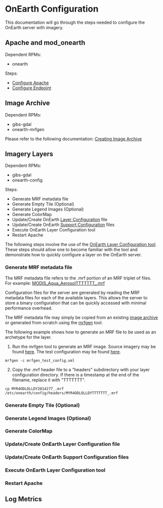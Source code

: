# OnEarth Configuration

This documentation will go through the steps needed to configure the OnEarth server with imagery.

## Apache and mod_onearth

Dependent RPMs: 
* onearth

Steps:
* [Configure Apache](config_apache.md)
* [Configure Endpoint](config_endpoint.md)

## Image Archive

Dependent RPMs: 
* gibs-gdal
* onearth-mrfgen

Please refer to the following documentation:
[Creating Image Archive](archive.md)


## Imagery Layers

Dependent RPMs: 
* gibs-gdal
* onearth-config

Steps:
* Generate MRF metadata file
* Generate Empty Tile (Optional) 
* Generate Legend Images (Optional) 
* Generate ColorMap 
* Update/Create OnEarth [Layer Configuration](config_layer.md) file 
* Update/Create OnEarth [Support Configuration](config_support.md) files 
* Execute OnEarth Layer Configuration tool
* Restart Apache

The following steps involve the use of the [OnEarth Layer Configuration tool](../src/layer_config/README.md).  These steps should allow one to become familiar with the tool and demonstrate how to quickly configure a layer on the OnEarth server.

### Generate MRF metadata file

The MRF metadata file refers to the .mrf portion of an MRF triplet of files.  For example: [MODIS_Aqua_AerosolTTTTTTT_.mrf](../src/layer_config/test/MODIS_Aqua_AerosolTTTTTTT_.mrf)

Configuration files for the server are generated by reading the MRF metadata files for each of the available layers.  This allows the server to store a binary configuration that can be quickly accessed with minimal performance overhead.

The MRF metadata file may simply be copied from an existing [image archive](archive.md) or generated from scratch using the [mrfgen](../src/mrfgen/README.md) tool.

The following example shows how to generate an MRF file to be used as an archetype for the layer.

1) Run the mrfgen tool to generate an MRF image.  Source imagery may be found [here](..src/mrfgen/test/mrfgen_test_config.xml).  The test configuration may be found [here](../src/mrfgen/test/MYR4ODLOLLDY).
```Shell
mrfgen -c mrfgen_test_config.xml
```

2) Copy the .mrf header file to a "headers" subdirectory with your layer configuration directory.  If there is a timestamp at the end of the filename, replace it with "TTTTTTT".
```Shell
cp MYR4ODLOLLDY2014277_.mrf /etc/onearth/config/headers/MYR4ODLOLLDYTTTTTTT_.mrf
```
 
### Generate Empty Tile (Optional)

### Generate Legend Images (Optional) 

### Generate ColorMap
 
### Update/Create OnEarth Layer Configuration file

### Update/Create OnEarth Support Configuration files

### Execute OnEarth Layer Configuration tool

### Restart Apache

## Log Metrics